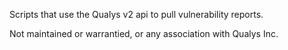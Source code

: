 Scripts that use the Qualys v2 api to pull vulnerability reports.

Not maintained or warrantied, or any association with Qualys Inc.
